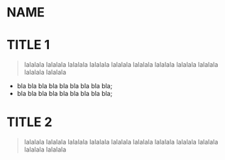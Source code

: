 # NAME

# TITLE 1

> lalalala lalalala lalalala lalalala lalalala lalalala lalalala lalalala 
lalalala lalalala lalalala

* bla bla bla bla bla bla bla bla bla;
* bla bla bla bla bla bla bla bla bla;

# TITLE 2

> lalalala lalalala lalalala lalalala lalalala lalalala lalalala lalalala 
lalalala lalalala lalalala 
